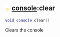 ## ![shared](.gitbook/assets/shared.png) [console](./readme/console/README.md):clear

```lua
void console:clear()
```

Clears the console
